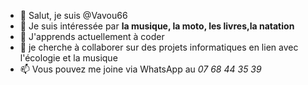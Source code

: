 * 👋 Salut, je suis @Vavou66
* 👀 Je suis intéressée par **la musique, la moto, les livres,la natation**
* 🌱 J'apprends actuellement à coder
* 💞️ je cherche à collaborer sur des projets informatiques en lien avec l'écologie et la musique
* 📫 Vous pouvez me joine via WhatsApp au _07 68 44 35 39_

<!---
Vavou66/Vavou66 is a ✨ special ✨ repository because its `README.md` (this file) appears on your GitHub profile.
You can click the Preview link to take a look at your changes.
--->
